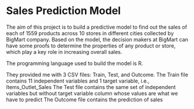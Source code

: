 # Sales Prediction Model
The aim of this project is to build a predictive model to find out the sales of each of 1559 products across 10 stores in different cities collected by BigMart company. 
Based on the model, the decision makers at BigMart can have some proofs to determine the properties of any product or store, which play a key role in increasing overall sales. 

The programming language used to build the model is R.

They provided me with 3 CSV files: Train, Test, and Outcome. 
The Train file contains 11 independent variables and 1 target variable, i.e., Items_Outlet_Sales
The Test file contains the same set of independent variables but without target variable column whose values are what we have to predict
The Outcome file contains the prediction of sales
